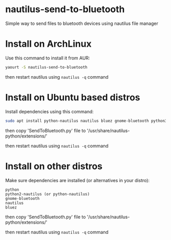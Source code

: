 # nautilus-send-to-bluetooth

Simple way to send files to bluetooth devices using nautilus file manager

# Install on ArchLinux
Use this command to install it from AUR:

```bash
yaourt -S nautilus-send-to-bluetooth
```

then restart nautilus using `nautilus -q` command


# Install on Ubuntu based distros
Install dependencies using this command:

```bash
sudo apt install python-nautilus nautilus bluez gnome-bluetooth python3
```
then copy 'SendToBluetooth.py' file to '/usr/share/nautilus-python/extensions/'

then restart nautilus using `nautilus -q` command

# Install on other distros
Make sure dependencies are installed (or alternatives in your distro):

```
python
python2-nautilus (or python-nautilus)
gnome-bluetooth
nautilus
bluez
```

then copy 'SendToBluetooth.py' file to '/usr/share/nautilus-python/extensions/'

then restart nautilus using `nautilus -q` command
